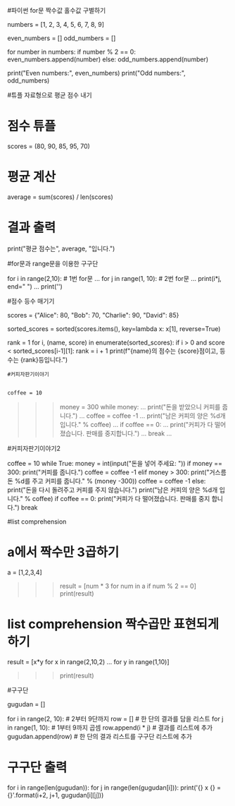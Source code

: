 #파이썬 for문 짝수값 홀수값 구별하기

numbers = [1, 2, 3, 4, 5, 6, 7, 8, 9]

even_numbers = []
odd_numbers = []

for number in numbers:
    if number % 2 == 0:
        even_numbers.append(number)
    else:
        odd_numbers.append(number)

print("Even numbers:", even_numbers)
print("Odd numbers:", odd_numbers)




#튜플 자료형으로 평균 점수 내기

# 점수 튜플
scores = (80, 90, 85, 95, 70)

# 평균 계산
average = sum(scores) / len(scores)

# 결과 출력
print("평균 점수는", average, "입니다.")



#for문과 range문을 이용한 구구단

for i in range(2,10):        # 1번 for문
...     for j in range(1, 10):   # 2번 for문
...         print(i*j, end=" ") 
...     print('') 


#점수 등수 매기기

scores = {"Alice": 80, "Bob": 70, "Charlie": 90, "David": 85}

sorted_scores = sorted(scores.items(), key=lambda x: x[1], reverse=True)

rank = 1
for i, (name, score) in enumerate(sorted_scores):
    if i > 0 and score < sorted_scores[i-1][1]:
        rank = i + 1
    print(f"{name}의 점수는 {score}점이고, 등수는 {rank}등입니다.")
    
    
    #커피자판기이야기
    
    
    coffee = 10
>>> money = 300
>>> while money:
...     print("돈을 받았으니 커피를 줍니다.")
...     coffee = coffee -1
...     print("남은 커피의 양은 %d개입니다." % coffee)
...     if coffee == 0:
...         print("커피가 다 떨어졌습니다. 판매를 중지합니다.")
...         break
...

#커피자판기이야기2


coffee = 10
while True:
    money = int(input("돈을 넣어 주세요: "))
    if money == 300:
        print("커피를 줍니다.")
        coffee = coffee -1
    elif money > 300:
        print("거스름돈 %d를 주고 커피를 줍니다." % (money -300))
        coffee = coffee -1
    else:
        print("돈을 다시 돌려주고 커피를 주지 않습니다.")
        print("남은 커피의 양은 %d개 입니다." % coffee)
    if coffee == 0:
        print("커피가 다 떨어졌습니다. 판매를 중지 합니다.")
        break
        
#list comprehension
# a에서 짝수만 3곱하기


a = [1,2,3,4]
>>> result = [num * 3 for num in a if num % 2 == 0]
>>> print(result)


# list comprehension 짝수곱만 표현되게 하기

result = [x*y for x in range(2,10,2)
...               for y in range(1,10)]
>>> print(result)



#구구단

gugudan = []

for i in range(2, 10):  # 2부터 9단까지
    row = []  # 한 단의 결과를 담을 리스트
    for j in range(1, 10):  # 1부터 9까지 곱셈
        row.append(i * j)  # 결과를 리스트에 추가
    gugudan.append(row)  # 한 단의 결과 리스트를 구구단 리스트에 추가

# 구구단 출력
for i in range(len(gugudan)):
    for j in range(len(gugudan[i])):
        print('{} x {} = {}'.format(i+2, j+1, gugudan[i][j]))

